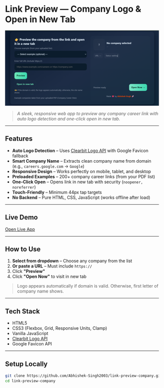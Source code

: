 # Link Preview — Company Logo & Open in New Tab

![Preview](preview.png)
> *A sleek, responsive web app to preview any company career link with auto logo detection and one-click open in new tab.*

---

## Features

- **Auto Logo Detection** – Uses [Clearbit Logo API](https://clearbit.com/logo) with Google Favicon fallback
- **Smart Company Name** – Extracts clean company name from domain (e.g., `careers.google.com` → `Google`)
- **Responsive Design** – Works perfectly on mobile, tablet, and desktop
- **Preloaded Examples** – 200+ company career links (from your PDF list)
- **One-Click Open** – Opens link in new tab with security (`noopener, noreferrer`)
- **Touch-Friendly** – Minimum 44px tap targets
- **No Backend** – Pure HTML, CSS, JavaScript (works offline after load)

---

## Live Demo

[Open Live App](https://carrer-page.netlify.app/) 

---

## How to Use

1. **Select from dropdown** – Choose any company from the list
2. **Or paste a URL** – Must include `https://`
3. Click **"Preview"**
4. Click **"Open Now"** to visit in new tab

> Logo appears automatically if domain is valid. Otherwise, first letter of company name shows.

---

## Tech Stack

- HTML5
- CSS3 (Flexbox, Grid, Responsive Units, Clamp)
- Vanilla JavaScript
- [Clearbit Logo API](https://clearbit.com/logo)
- Google Favicon API

---

## Setup Locally

```bash
git clone https://github.com/Abhishek-Singh2003/link-preview-company.git
cd link-preview-company
